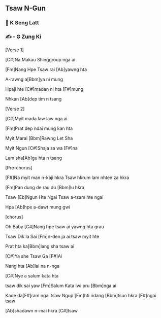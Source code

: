 ## Tsaw N-Gun

### 🎤 K Seng Latt

### ✍️ - G Zung Ki

[Verse 1]

[C#]Na Makau Shinggroup nga ai

[Fm]Nang Hpe Tsaw rai [Ab]yawng hta

A-rawng a[Bbm]ya ni mung

Hpaji hte [C#]madan ni hta [F#]mung

Nhkan [Ab]dep tim n tsang

[Verse 2]

[C#]Myit mada law law nga ai

[Fm]Prat dep ndai mung kan hta

Myit Marai [Bbm]Rawng Let Sha

Myit Ngun [C#]Shaja sa wa [F#]na

Lam sha[Ab]gu hta n tsang

[Pre-chorus]

[F#]Na myit man n-kaji hkra Tsaw hkrum lam nhten za hkra

[Fm]Pan dung de rau du [Bbm]lu hkra

Tsaw [Eb]Ngun Hte Ngai Tsaw a-tsam hte ngai

Hpa [Ab]hpe a-dawt mung gwi

[chorus]

Oh Baby [C#]Nang hpe tsaw ai yawng hta grau

Tsaw Dik la Sai [Fm]n-den ja ai tsaw myit hte

Prat hta ka[Bbm]lang sha tsaw ai

[C#]Ya she Tsaw Ga [F#]Ai

Nang hta [Ab]lai na n-nga

[C#]Nye a salum kata hta

tsaw dik sai yaw [Fm]Salum Kata lwi pru [Bbm]nga ai

Kade da[F#]ram ngai tsaw Ngup [Fm]hti ndang [Bbm]tsun hkra [F#]ngai tsaw

[Ab]shadawn n-mai hkra [C#]tsaw
